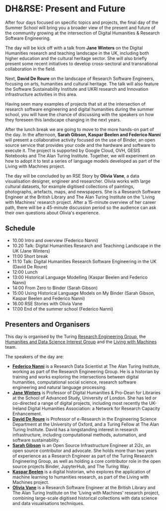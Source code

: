 # DH&RSE: Present and Future

After four days focused on specific topics and projects, the final day of the Summer School will bring you a broader view of the present and future of the community growing at the intersection of Digital Humanities & Research Software Engineering.

The day will be kick off with a talk from **Jane Winters** on the Digital Humanities research and teaching landscape in the UK, including both higher education and the cultural heritage sector. She will also briefly present some recent initiatives to develop cross-sectoral and transnational collaboration in the field.

Next, **David De Roure** on the landscape of Research Software Engineers, focusing on arts, humanities and cultural heritage. The talk will also feature the Software Sustainability Institute and UKRI research and Innovation infrastructure activities in this area.

Having seen many examples of projects that sit at the intersection of research software engineering and digital humanities during the summer school, you will have the chance of discussing with the speakers on how they foreseen this landscape changing in the next years.

After the lunch break we are going to move to the more hands-on part of the day.
In the afternoon, **Sarah Gibson, Kaspar Beelen and Federico Nanni** will present a collaborative activity focused on the use of Binder, an open source service that provides your code and the hardware and software to execute it. The project is supported by Google Cloud, OVH, GESIS Notebooks and The Alan Turing Institute. Together, we will experiment on how to adopt it to test a series of language models developed as part of the Living with Machines project.

The day will be concluded by an RSE Story by **Olivia Vane**, a data visualisation designer, engineer and researcher. Olivia works with large cultural datasets, for example digitised collections of paintings, photographs, artefacts, maps, and newspapers. She is a Research Software Engineer at the British Library and The Alan Turing Institute on the 'Living with Machines' research project. After a 15-minute overview of her career path, there will be a 45-minute discussion period so the audience can ask their own questions about Olivia's experience.

## Schedule

- 10.00 Intro and overview (Federico Nanni)
- 10.20 Talk: Digital Humanities Research and Teachinng Landscape in the UK (Jane Winters)
- 11:00 Short break
- 11:10 Talk: Digital Humanities Research Software Engineering in the UK (David De Roure)
- 12:00 Lunch
- 13:00 Historical Language Modelling (Kaspar Beelen and Federico Nanni)
- 14:00 From Zero to Binder (Sarah Gibson)
- 15:00 Using Historical Language Models on My Binder (Sarah Gibson, Kaspar Beelen and Federico Nanni)
- 16.00 RSE Stories with Olivia Vane
- 17.00 End of the summer school (Federico Nanni)
 
## Presenters and Organisers

This day is organised by the Turing [Research Engineering Group](https://www.turing.ac.uk/work-turing/research/research-engineering), the [Humanities and Data Science Interest Group](https://www.turing.ac.uk/research/interest-groups/humanities-and-data-science) and the [Living with Machines](https://livingwithmachines.ac.uk/) team. 

The speakers of the day are: 

- **[Federico Nanni](https://www.turing.ac.uk/people/researchers/federico-nanni)** is a Research Data Scientist at The Alan Turing Institute, working as part of the Research Engineering Group. He is a historian by training and works exploring the intersections between digital humanities, computational social science, research software engineering and natural language processing.
- **[Jane Winters](https://research.sas.ac.uk/search/staff/126/professor-jane-winters)** is Professor of Digital Humanities & Pro-Dean for Libraries at the School of Advanced Study, University of London. She has led or co-directed a range of digital projects, including most recently the UK-Ireland Digital Humanities Association: a Network for Research Capacity Enhancement. 
- **[David De Roure](https://www.turing.ac.uk/people/researchers/david-de-roure)** is Professor of e-Research in the Engineering Science Department at the University of Oxford, and a Turing Fellow at The Alan Turing Institute. David has a longstanding interest in research infrastructure, including computational methods, automation, and software sustainability.
- **[Sarah Gibson](https://sgibson91.github.io/)** is an Open Source Infrastructure Engineer at 2i2c, an open source contributor and advocate. She holds more than two years of experience as a Research Engineer as part of the Turing Research Engineering Group, as well as holding a core contributor role in the open source projects Binder, JupyterHub, and The Turing Way.
- **[Kaspar Beelen](https://www.turing.ac.uk/people/researchers/kaspar-beelen)** is a digital historian, who explores the application of machine learning to humanities research, as part of the Living with Machines project.
- **[Olivia Vane](https://www.oliviavane.co.uk/)** is a Research Software Engineer at the British Library and The Alan Turing Institute on the 'Living with Machines' research project, combining large-scale digitised historical collections with data science and data visualisations techniques.

